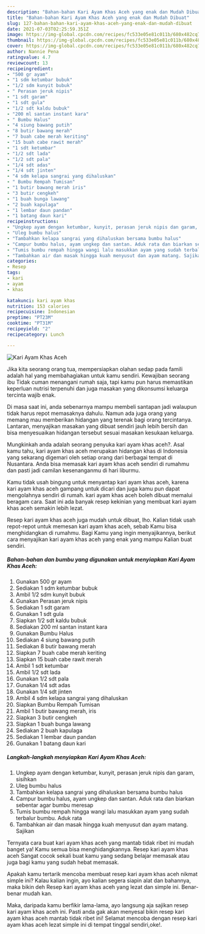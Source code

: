 ```yaml
---
description: "Bahan-bahan Kari Ayam Khas Aceh yang enak dan Mudah Dibuat"
title: "Bahan-bahan Kari Ayam Khas Aceh yang enak dan Mudah Dibuat"
slug: 127-bahan-bahan-kari-ayam-khas-aceh-yang-enak-dan-mudah-dibuat
date: 2021-07-03T02:25:59.351Z
image: https://img-global.cpcdn.com/recipes/fc533e05e81c011b/680x482cq70/kari-ayam-khas-aceh-foto-resep-utama.jpg
thumbnail: https://img-global.cpcdn.com/recipes/fc533e05e81c011b/680x482cq70/kari-ayam-khas-aceh-foto-resep-utama.jpg
cover: https://img-global.cpcdn.com/recipes/fc533e05e81c011b/680x482cq70/kari-ayam-khas-aceh-foto-resep-utama.jpg
author: Nannie Pena
ratingvalue: 4.7
reviewcount: 13
recipeingredient:
- "500 gr ayam"
- "1 sdm ketumbar bubuk"
- "1/2 sdm kunyit bubuk"
- " Perasan jeruk nipis"
- "1 sdt garam"
- "1 sdt gula"
- "1/2 sdt kaldu bubuk"
- "200 ml santan instant kara"
- " Bumbu Halus"
- "4 siung bawang putih"
- "8 butir bawang merah"
- "7 buah cabe merah keriting"
- "15 buah cabe rawit merah"
- "1 sdt ketumbar"
- "1/2 sdt lada"
- "1/2 sdt pala"
- "1/4 sdt adas"
- "1/4 sdt jinten"
- "4 sdm kelapa sangrai yang dihaluskan"
- " Bumbu Rempah Tumisan"
- "1 butir bawang merah iris"
- "3 butir cengkeh"
- "1 buah bunga lawang"
- "2 buah kapulaga"
- "1 lembar daun pandan"
- "1 batang daun kari"
recipeinstructions:
- "Ungkep ayam dengan ketumbar, kunyit, perasan jeruk nipis dan garam, sisihkan"
- "Uleg bumbu halus"
- "Tambahkan kelapa sangrai yang dihaluskan bersama bumbu halus"
- "Campur bumbu halus, ayam ungkep dan santan. Aduk rata dan biarkan sebentar agar bumbu meresap"
- "Tumis bumbu rempah hingga wangi lalu masukkan ayam yang sudah terbalur bumbu. Aduk rata"
- "Tambahkan air dan masak hingga kuah menyusut dan ayam matang. Sajikan"
categories:
- Resep
tags:
- kari
- ayam
- khas

katakunci: kari ayam khas 
nutrition: 153 calories
recipecuisine: Indonesian
preptime: "PT23M"
cooktime: "PT31M"
recipeyield: "2"
recipecategory: Lunch

---
```



![Kari Ayam Khas Aceh](https://img-global.cpcdn.com/recipes/fc533e05e81c011b/680x482cq70/kari-ayam-khas-aceh-foto-resep-utama.jpg)

Jika kita seorang orang tua, mempersiapkan olahan sedap pada famili adalah hal yang membahagiakan untuk kamu sendiri. Kewajiban seorang ibu Tidak cuman menangani rumah saja, tapi kamu pun harus memastikan keperluan nutrisi terpenuhi dan juga masakan yang dikonsumsi keluarga tercinta wajib enak.

Di masa  saat ini, anda sebenarnya mampu membeli santapan jadi walaupun tidak harus repot memasaknya dahulu. Namun ada juga orang yang memang mau memberikan hidangan yang terenak bagi orang tercintanya. Lantaran, menyajikan masakan yang dibuat sendiri jauh lebih bersih dan bisa menyesuaikan hidangan tersebut sesuai masakan kesukaan keluarga. 



Mungkinkah anda adalah seorang penyuka kari ayam khas aceh?. Asal kamu tahu, kari ayam khas aceh merupakan hidangan khas di Indonesia yang sekarang digemari oleh setiap orang dari berbagai tempat di Nusantara. Anda bisa memasak kari ayam khas aceh sendiri di rumahmu dan pasti jadi camilan kesenanganmu di hari liburmu.

Kamu tidak usah bingung untuk menyantap kari ayam khas aceh, karena kari ayam khas aceh gampang untuk dicari dan juga kamu pun dapat mengolahnya sendiri di rumah. kari ayam khas aceh boleh dibuat memalui beragam cara. Saat ini ada banyak resep kekinian yang membuat kari ayam khas aceh semakin lebih lezat.

Resep kari ayam khas aceh juga mudah untuk dibuat, lho. Kalian tidak usah repot-repot untuk memesan kari ayam khas aceh, sebab Kamu bisa menghidangkan di rumahmu. Bagi Kamu yang ingin menyajikannya, berikut cara menyajikan kari ayam khas aceh yang enak yang mampu Kalian buat sendiri.

<!--inarticleads1-->

##### Bahan-bahan dan bumbu yang digunakan untuk menyiapkan Kari Ayam Khas Aceh:

1. Gunakan 500 gr ayam
1. Sediakan 1 sdm ketumbar bubuk
1. Ambil 1/2 sdm kunyit bubuk
1. Gunakan  Perasan jeruk nipis
1. Sediakan 1 sdt garam
1. Gunakan 1 sdt gula
1. Siapkan 1/2 sdt kaldu bubuk
1. Sediakan 200 ml santan instant kara
1. Gunakan  Bumbu Halus
1. Sediakan 4 siung bawang putih
1. Sediakan 8 butir bawang merah
1. Siapkan 7 buah cabe merah keriting
1. Siapkan 15 buah cabe rawit merah
1. Ambil 1 sdt ketumbar
1. Ambil 1/2 sdt lada
1. Gunakan 1/2 sdt pala
1. Gunakan 1/4 sdt adas
1. Gunakan 1/4 sdt jinten
1. Ambil 4 sdm kelapa sangrai yang dihaluskan
1. Siapkan  Bumbu Rempah Tumisan
1. Ambil 1 butir bawang merah, iris
1. Siapkan 3 butir cengkeh
1. Siapkan 1 buah bunga lawang
1. Sediakan 2 buah kapulaga
1. Sediakan 1 lembar daun pandan
1. Gunakan 1 batang daun kari




<!--inarticleads2-->

##### Langkah-langkah menyiapkan Kari Ayam Khas Aceh:

1. Ungkep ayam dengan ketumbar, kunyit, perasan jeruk nipis dan garam, sisihkan
1. Uleg bumbu halus
1. Tambahkan kelapa sangrai yang dihaluskan bersama bumbu halus
1. Campur bumbu halus, ayam ungkep dan santan. Aduk rata dan biarkan sebentar agar bumbu meresap
1. Tumis bumbu rempah hingga wangi lalu masukkan ayam yang sudah terbalur bumbu. Aduk rata
1. Tambahkan air dan masak hingga kuah menyusut dan ayam matang. Sajikan




Ternyata cara buat kari ayam khas aceh yang mantab tidak ribet ini mudah banget ya! Kamu semua bisa menghidangkannya. Resep kari ayam khas aceh Sangat cocok sekali buat kamu yang sedang belajar memasak atau juga bagi kamu yang sudah hebat memasak.

Apakah kamu tertarik mencoba membuat resep kari ayam khas aceh nikmat simple ini? Kalau kalian ingin, ayo kalian segera siapin alat dan bahannya, maka bikin deh Resep kari ayam khas aceh yang lezat dan simple ini. Benar-benar mudah kan. 

Maka, daripada kamu berfikir lama-lama, ayo langsung aja sajikan resep kari ayam khas aceh ini. Pasti anda gak akan menyesal bikin resep kari ayam khas aceh mantab tidak ribet ini! Selamat mencoba dengan resep kari ayam khas aceh lezat simple ini di tempat tinggal sendiri,oke!.


